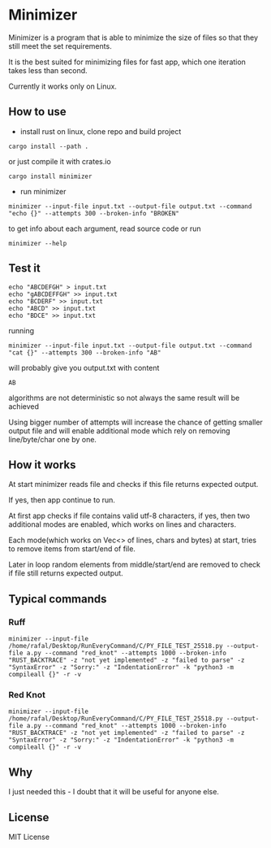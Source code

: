 # Minimizer
Minimizer is a program that is able to minimize the size of files so that they still meet the set requirements.

It is the best suited for minimizing files for fast app, which one iteration takes less than second.

Currently it works only on Linux.

## How to use
- install rust on linux, clone repo and build project
```
cargo install --path .
```
or just compile it with crates.io
```
cargo install minimizer
```
- run minimizer
```
minimizer --input-file input.txt --output-file output.txt --command "echo {}" --attempts 300 --broken-info "BROKEN"
```
to get info about each argument, read source code or run
```
minimizer --help
```

## Test it
```
echo "ABCDEFGH" > input.txt
echo "gABCDEFFGH" >> input.txt
echo "BCDERF" >> input.txt
echo "ABCD" >> input.txt
echo "BDCE" >> input.txt
```
running 
```
minimizer --input-file input.txt --output-file output.txt --command "cat {}" --attempts 300 --broken-info "AB"
```
will probably give you output.txt with content
```
AB
```
algorithms are not deterministic so not always the same result will be achieved

Using bigger number of attempts will increase the chance of getting smaller output file and will enable additional mode which rely on removing line/byte/char one by one. 

## How it works
At start minimizer reads file and checks if this file returns expected output.

If yes, then app continue to run.

At first app checks if file contains valid utf-8 characters, if yes, then two additional modes are enabled, which works on lines and characters.

Each mode(which works on Vec<> of lines, chars and bytes) at start, tries to remove items from start/end of file.

Later in loop random elements from middle/start/end are removed to check if file still returns expected output.

## Typical commands
### Ruff
```
minimizer --input-file /home/rafal/Desktop/RunEveryCommand/C/PY_FILE_TEST_25518.py --output-file a.py --command "red_knot" --attempts 1000 --broken-info "RUST_BACKTRACE" -z "not yet implemented" -z "failed to parse" -z "SyntaxError" -z "Sorry:" -z "IndentationError" -k "python3 -m compileall {}" -r -v
```

### Red Knot
```
minimizer --input-file /home/rafal/Desktop/RunEveryCommand/C/PY_FILE_TEST_25518.py --output-file a.py --command "red_knot" --attempts 1000 --broken-info "RUST_BACKTRACE" -z "not yet implemented" -z "failed to parse" -z "SyntaxError" -z "Sorry:" -z "IndentationError" -k "python3 -m compileall {}" -r -v
```

## Why
I just needed this - I doubt that it will be useful for anyone else.

## License
MIT License